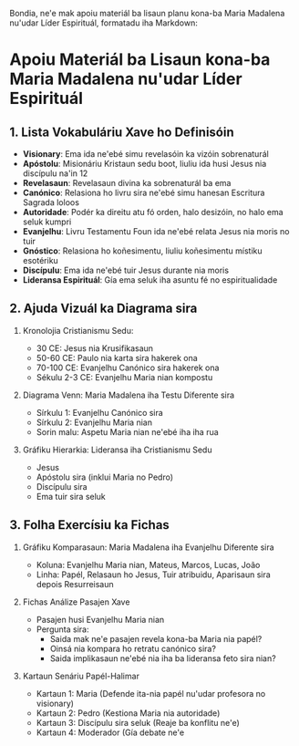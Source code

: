 Bondia, ne'e mak apoiu materiál ba lisaun planu kona-ba Maria Madalena nu'udar Líder Espirituál, formatadu iha Markdown:

# Apoiu Materiál ba Lisaun kona-ba Maria Madalena nu'udar Líder Espirituál

## 1. Lista Vokabuláriu Xave ho Definisóin

- **Visionary**: Ema ida ne'ebé simu revelasóin ka vizóin sobrenaturál
- **Apóstolu**: Misionáriu Kristaun sedu boot, liuliu ida husi Jesus nia discípulu na'in 12
- **Revelasaun**: Revelasaun divina ka sobrenaturál ba ema
- **Canónico**: Relasiona ho livru sira ne'ebé simu hanesan Escritura Sagrada loloos
- **Autoridade**: Podér ka direitu atu fó orden, halo desizóin, no halo ema seluk kumpri
- **Evanjelhu**: Livru Testamentu Foun ida ne'ebé relata Jesus nia moris no tuir
- **Gnóstico**: Relasiona ho koñesimentu, liuliu koñesimentu místiku esotériku
- **Discípulu**: Ema ida ne'ebé tuir Jesus durante nia moris
- **Lideransa Espirituál**: Gía ema seluk iha asuntu fé no espiritualidade

## 2. Ajuda Vizuál ka Diagrama sira

1. Kronolojia Cristianismu Sedu:
   - 30 CE: Jesus nia Krusifikasaun
   - 50-60 CE: Paulo nia karta sira hakerek ona
   - 70-100 CE: Evanjelhu Canónico sira hakerek ona
   - Sékulu 2-3 CE: Evanjelhu Maria nian kompostu

2. Diagrama Venn: Maria Madalena iha Testu Diferente sira
   - Sírkulu 1: Evanjelhu Canónico sira
   - Sírkulu 2: Evanjelhu Maria nian
   - Sorin malu: Aspetu Maria nian ne'ebé iha iha rua

3. Gráfiku Hierarkia: Lideransa iha Cristianismu Sedu
   - Jesus
   - Apóstolu sira (inklui Maria no Pedro)
   - Discípulu sira
   - Ema tuir sira seluk

## 3. Folha Exercísiu ka Fichas

1. Gráfiku Komparasaun: Maria Madalena iha Evanjelhu Diferente sira
   - Koluna: Evanjelhu Maria nian, Mateus, Marcos, Lucas, João
   - Linha: Papél, Relasaun ho Jesus, Tuir atribuidu, Aparisaun sira depois Resurreisaun

2. Fichas Análize Pasajen Xave
   - Pasajen husi Evanjelhu Maria nian
   - Pergunta sira:
     * Saida mak ne'e pasajen revela kona-ba Maria nia papél?
     * Oinsá nia kompara ho retratu canónico sira?
     * Saida implikasaun ne'ebé nia iha ba lideransa feto sira nian?

3. Kartaun Senáriu Papél-Halimar
   - Kartaun 1: Maria (Defende ita-nia papél nu'udar profesora no visionary)
   - Kartaun 2: Pedro (Kestiona Maria nia autoridade)
   - Kartaun 3: Discípulu sira seluk (Reaje ba konflitu ne'e)
   - Kartaun 4: Moderador (Gía debate ne'e